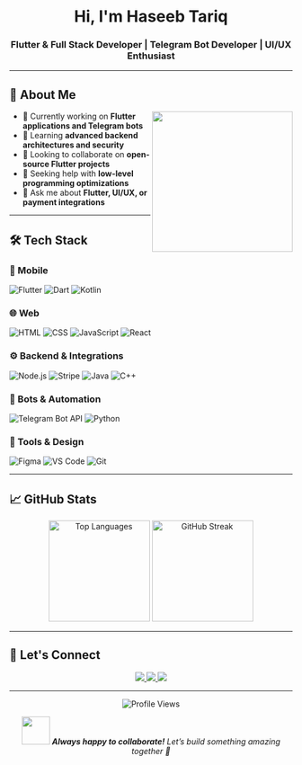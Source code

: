 <!-- GitHub README for Haseeb Tariq -->

<h1 align="center">Hi, I'm Haseeb Tariq</h1>
<h3 align="center">Flutter & Full Stack Developer | Telegram Bot Developer | UI/UX Enthusiast</h3>



---

## 🚀 About Me

<p align="center">
  <img src="https://media.giphy.com/media/L1R1tvI9svkIWwpVYr/giphy.gif" width="250" align="right" />
  
- 🔭 Currently working on **Flutter applications and Telegram bots**
- 🌱 Learning **advanced backend architectures and security**
- 👯 Looking to collaborate on **open-source Flutter projects**
- 🤝 Seeking help with **low-level programming optimizations**
- 💬 Ask me about **Flutter, UI/UX, or payment integrations**
</p>

---

## 🛠️ Tech Stack

### 📱 Mobile
![Flutter](https://img.shields.io/badge/Flutter-02569B?style=for-the-badge&logo=flutter&logoColor=white)
![Dart](https://img.shields.io/badge/Dart-0175C2?style=for-the-badge&logo=dart&logoColor=white)
![Kotlin](https://img.shields.io/badge/Kotlin-7F52FF?style=for-the-badge&logo=kotlin&logoColor=white)

### 🌐 Web
![HTML](https://img.shields.io/badge/HTML-E34F26?style=for-the-badge&logo=html5&logoColor=white)
![CSS](https://img.shields.io/badge/CSS-1572B6?style=for-the-badge&logo=css3&logoColor=white)
![JavaScript](https://img.shields.io/badge/JavaScript-F7DF1E?style=for-the-badge&logo=javascript&logoColor=black)
![React](https://img.shields.io/badge/React-20232A?style=for-the-badge&logo=react&logoColor=61DAFB)

### ⚙️ Backend & Integrations
![Node.js](https://img.shields.io/badge/Node.js-339933?style=for-the-badge&logo=node.js&logoColor=white)
![Stripe](https://img.shields.io/badge/Stripe-008CDD?style=for-the-badge&logo=stripe&logoColor=white)
![Java](https://img.shields.io/badge/Java-ED8B00?style=for-the-badge&logo=java&logoColor=white)
![C++](https://img.shields.io/badge/C++-00599C?style=for-the-badge&logo=c%2B%2B&logoColor=white)

### 🤖 Bots & Automation
![Telegram Bot API](https://img.shields.io/badge/Telegram%20Bot-2CA5E0?style=for-the-badge&logo=telegram&logoColor=white)
![Python](https://img.shields.io/badge/Python-3776AB?style=for-the-badge&logo=python&logoColor=white)

### 🎨 Tools & Design
![Figma](https://img.shields.io/badge/Figma-F24E1E?style=for-the-badge&logo=figma&logoColor=white)
![VS Code](https://img.shields.io/badge/VS%20Code-007ACC?style=for-the-badge&logo=visual-studio-code&logoColor=white)
![Git](https://img.shields.io/badge/Git-F05032?style=for-the-badge&logo=git&logoColor=white)

---

## 📈 GitHub Stats

<p align="center">
  <img src="https://github-readme-stats.vercel.app/api/top-langs/?username=haseebawan45&layout=compact&theme=radical&langs_count=8" alt="Top Languages" height="180" />
  <img src="https://github-readme-streak-stats.herokuapp.com/?user=haseebawan45&theme=radical" alt="GitHub Streak" height="180" />
</p>

---

## 🌟 Let's Connect

<p align="center">
  <a href="https://www.linkedin.com/in/haseeb-awan-7307582a4/">
    <img src="https://img.shields.io/badge/LinkedIn-0077B5?style=for-the-badge&logo=linkedin&logoColor=white" />
  </a>
  <a href="mailto:haseebawang4545@gmail.com">
    <img src="https://img.shields.io/badge/Gmail-D14836?style=for-the-badge&logo=gmail&logoColor=white" />
  </a>
  <a href="https://haseebawan45.github.io/PortFolio](https://my-portfolio-five-nu-gxqtt9q5a0.vercel.app/">
    <img src="https://img.shields.io/badge/Portfolio-000000?style=for-the-badge&logo=firefox&logoColor=white" />
  </a>
</p>

---

<p align="center">
  <img src="https://komarev.com/ghpvc/?username=haseebawan45&label=Profile%20Views&color=0e75b6&style=flat" alt="Profile Views" />
</p>

<p align="center">
  <img src="https://media.giphy.com/media/LnQjpWaON8nhr21vNW/giphy.gif" width="50">
  <em><b>Always happy to collaborate!</b> Let’s build something amazing together 🚀</em>
</p>

